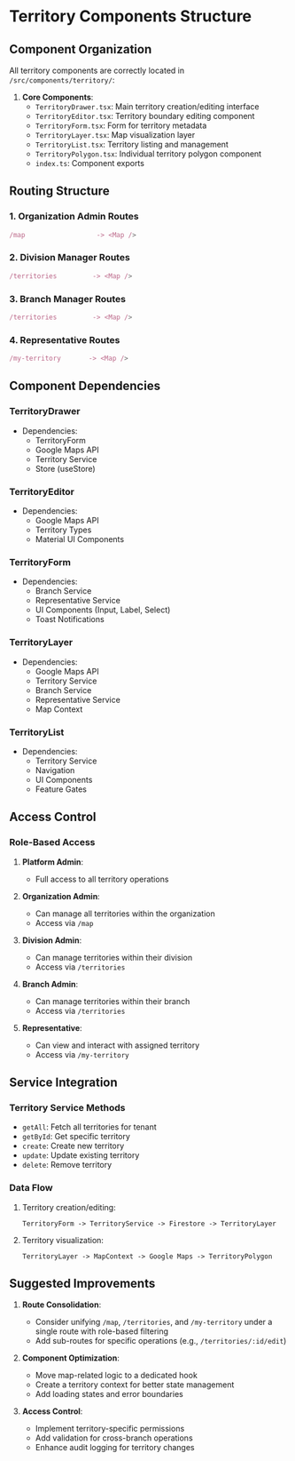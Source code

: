 # Territory Components Structure

## Component Organization
All territory components are correctly located in `/src/components/territory/`:

1. **Core Components**:
   - `TerritoryDrawer.tsx`: Main territory creation/editing interface
   - `TerritoryEditor.tsx`: Territory boundary editing component
   - `TerritoryForm.tsx`: Form for territory metadata
   - `TerritoryLayer.tsx`: Map visualization layer
   - `TerritoryList.tsx`: Territory listing and management
   - `TerritoryPolygon.tsx`: Individual territory polygon component
   - `index.ts`: Component exports

## Routing Structure

### 1. Organization Admin Routes
```typescript
/map                  -> <Map />
```

### 2. Division Manager Routes
```typescript
/territories         -> <Map />
```

### 3. Branch Manager Routes
```typescript
/territories         -> <Map />
```

### 4. Representative Routes
```typescript
/my-territory       -> <Map />
```

## Component Dependencies

### TerritoryDrawer
- Dependencies:
  - TerritoryForm
  - Google Maps API
  - Territory Service
  - Store (useStore)

### TerritoryEditor
- Dependencies:
  - Google Maps API
  - Territory Types
  - Material UI Components

### TerritoryForm
- Dependencies:
  - Branch Service
  - Representative Service
  - UI Components (Input, Label, Select)
  - Toast Notifications

### TerritoryLayer
- Dependencies:
  - Google Maps API
  - Territory Service
  - Branch Service
  - Representative Service
  - Map Context

### TerritoryList
- Dependencies:
  - Territory Service
  - Navigation
  - UI Components
  - Feature Gates

## Access Control

### Role-Based Access
1. **Platform Admin**:
   - Full access to all territory operations

2. **Organization Admin**:
   - Can manage all territories within the organization
   - Access via `/map`

3. **Division Admin**:
   - Can manage territories within their division
   - Access via `/territories`

4. **Branch Admin**:
   - Can manage territories within their branch
   - Access via `/territories`

5. **Representative**:
   - Can view and interact with assigned territory
   - Access via `/my-territory`

## Service Integration

### Territory Service Methods
- `getAll`: Fetch all territories for tenant
- `getById`: Get specific territory
- `create`: Create new territory
- `update`: Update existing territory
- `delete`: Remove territory

### Data Flow
1. Territory creation/editing:
   ```
   TerritoryForm -> TerritoryService -> Firestore -> TerritoryLayer
   ```

2. Territory visualization:
   ```
   TerritoryLayer -> MapContext -> Google Maps -> TerritoryPolygon
   ```

## Suggested Improvements

1. **Route Consolidation**:
   - Consider unifying `/map`, `/territories`, and `/my-territory` under a single route with role-based filtering
   - Add sub-routes for specific operations (e.g., `/territories/:id/edit`)

2. **Component Optimization**:
   - Move map-related logic to a dedicated hook
   - Create a territory context for better state management
   - Add loading states and error boundaries

3. **Access Control**:
   - Implement territory-specific permissions
   - Add validation for cross-branch operations
   - Enhance audit logging for territory changes
